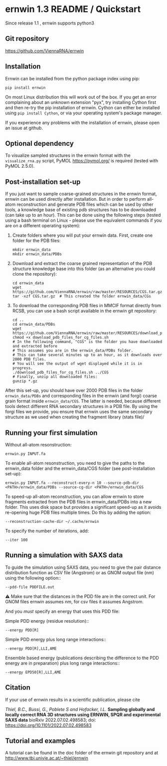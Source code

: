 ernwin 1.3 README /  Quickstart
===============================

Since release 1.1 , ernwin supports python3

Git repository
--------------

https://github.com/ViennaRNA/ernwin

Installation
------------

Ernwin can be installed from the python package index using pip:
    
    pip install ernwin

On most Linux distribution this will work out of the box. 
If you get an error complaining about an unknown extension "pyx", try 
installing Cython first and then re-try the pip installation of ernwin.
Cython can either be installed using `pip install Cython`, 
or via your operating system's package manager.

If you experience any problems with the installation of ernwin, 
please open an issue at github.

Optional dependency
-------------------

To visualize sampled structures in the ernwin format with the `visualize_rna.py` script, 
PyMOL <https://pymol.org/> is required (tested with PyMOL 2.5.0).

Post-installation set-up
------------------------

If you just want to sample coarse-grained structures in the ernwin format, 
ernwin can be used directly after installation.
But in order to perform all-atom reconstruction 
and generate PDB files which can be used by other tools, 
a knowledge base of existing pdb structures has to be downloaded (can take up to an hour).
This can be done using the following steps (tested using a bash terminal on Linux -
please use the equivalent commands if you are on a different operating system):

1. Create folders where you will put your ernwin data. First, create one folder for the PDB files:

    ```
    mkdir ernwin_data
    mkdir ernwin_data/PDBs
    ```

2. Download  and extract the coarse grained representation of the PDB structure
   knowledge base into this folder (as an alternative you could clone the repository):

    ```
    cd ernwin_data
    wget https://github.com/ViennaRNA/ernwin/raw/master/RESOURCES/CGS.tar.gz
    tar -xzf CGS.tar.gz  # This created the folder ernwin_data/CGs
    ```

3. To download the corresponding PDB files in MMCIF format directly from RCSB,
   you can use a bash script available in the ernwin git repository:

    ```
    cd ..
    cd ernwin_data/PDBs
    wget https://github.com/ViennaRNA/ernwin/raw/master/RESOURCES/download_pdb_files_for_cg_files.sh
    chmod +x download_pdb_files_for_cg_files.sh
    # In the following command, "CGS" is the folder you have downloaded and extracted before
    # This assumes you are in the ernwin_data/PDBs folder.
    # This can take several minutes up to an hour, as it downloads over 2000 PDB files.
    # You will see the output of wget displayed while it is in progress.
    ./download_pdb_files_for_cg_files.sh ../CGS
    # Finally, unzip all downloaded files:
    gunzip *.gz
    ```


After this set-up, you should have over 2000 PDB files in the folder `ernwin_data/PDBs` 
and corresponding files in the ernwin (and forgi) coarse grain format inside `ernwin_data/CGS`.
The latter is needed, because different tools detect different RNA secondary structures in 
a PDB file. By using the forgi files we provide, you ensure that ernwin uses the same 
secondary structure as we used when creating the fragment library (stats file)/

Running your first simulation
-----------------------------

Without all-atom resonstruction:
 
    ernwin.py INPUT.fa

To enable all-atom resonstruction, you need to give the paths to the ernwin_data folder 
and the ernwin_data/CGS folder (see post-installation set-up):

    ernwin.py INPUT.fa --reconstruct-every-n 10 --source-pdb-dir <PATH>/ernwin_data/PDBs --source-cg-dir <PATH>/ernwin_data/CGS

To speed-up all-atom reconstruction, you can allow ernwin to store fragments extracted from the
PDB files in ernwin_data/PDBs into a new folder. 
This uses disk space but provides a significant speed-up 
as it avoids re-opening huge PDB files multiple times.
Do this by adding the option:

    --reconstruction-cache-dir ~/.cache/ernwin

To specify the number of iterations, add:

    --iter 100

Running a simulation with SAXS data
-----------------------------------

To guide the simulation using SAXS data, you need to give the pair distance distribution function 
as CSV file (Angstrom) or as GNOM output file (nm) using the following option::

    --pdd-file PDDFILE.out 
    
:warning: Make sure that the distances in the PDD file are in the correct unit. For GNOM files ernwin assumes nm, for csv files it assumes Angstrom.

And you *must* specify an energy that uses this PDD file:

Simple PDD energy (residue resolution)::

    --energy PDD[R]

Simple PDD energy plus long range interactions::

    --energy PDD[R],LLI,AME

Ensemble based energy (publications describing the difference to the PDD energy are in preparation) plus long range interactions::

    --energy EPD50[R],LLI,AME



Citation
--------

If your use of ernwin results in a scientific publication, please cite

*Thiel, B.C., Bussi, G., Poblete S and Hofacker, I.L.*
**Sampling globally and locally correct RNA 3D structures using ERNWIN, SPQR and experimental SAXS data**
bioRxiv 2022.07.02.498583; doi: https://doi.org/10.1101/2022.07.02.498583 

Tutorial and examples
---------------------

A tutorial can be found in the doc folder of the ernwin git repository and at 
http://www.tbi.univie.ac.at/~thiel/ernwin
